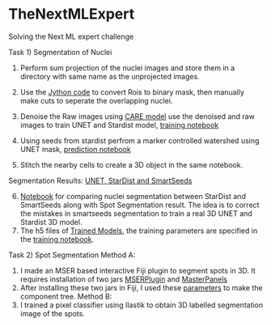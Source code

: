 # TheNextMLExpert
Solving the Next ML expert challenge

Task 1) Segmentation of Nuclei
1) Perform sum projection of the nuclei images and store them in a directory with same name as the unprojected images.

2) Use the [Jython code](https://github.com/kapoorlab/TheNextMLExpert/blob/main/CreateTrainingData/FMIChallengeRoitoMask.py) to convert Rois to binary mask, then manually make cuts to seperate the overlapping nuclei.

3) Denoise the Raw images using [CARE model](https://github.com/kapoorlab/TheNextMLExpert/blob/main/NucleiSegmentation/ZYXDenoising.ipynb) 
use the denoised and raw images to train UNET and Stardist model, [training notebook](https://github.com/kapoorlab/TheNextMLExpert/blob/main/NucleiSegmentation/TrainModel.ipynb)

4) Using seeds from stardist perfrom a marker controlled watershed using UNET mask, [prediction notebook](https://github.com/kapoorlab/TheNextMLExpert/blob/main/NucleiSegmentation/SmartSeedsPrediction.ipynb)

5) Stitch the nearby cells to create a 3D object in the same notebook.

Segmentation Results: [UNET, StarDist and SmartSeeds](https://drive.google.com/drive/folders/1I4osUmRQqqEUjJYRsA4ujwVrBGxWmKEz?usp=sharing)

6) [Notebook](https://github.com/kapoorlab/TheNextMLExpert/blob/main/NucleiSegmentation/NapariCorrectionTool.ipynb) for comparing nuclei segmentation between StarDist and SmartSeeds along with Spot Segmentation result. The idea is to correct the mistakes in smartseeds segmentation to train a real 3D UNET and Stardist 3D model.
7) The h5 files of [Trained Models](https://drive.google.com/drive/folders/1G9oAPFxHTGedwWSoXgzAX3fd6WzXIspA?usp=sharing), the training parameters are specified in
the [training notebook](https://github.com/kapoorlab/TheNextMLExpert/blob/main/NucleiSegmentation/TrainModel.ipynb).

Task 2) Spot Segmentation
Method A:
1) I made an MSER based interactive Fiji plugin to segment spots in 3D. It requires installation of two jars [MSERPlugin](https://github.com/kapoorlab/TheNextMLExpert/blob/main/SpotSegmentationMSER/MSER_-1.0.0.jar) and [MasterPanels](https://github.com/kapoorlab/TheNextMLExpert/blob/main/SpotSegmentationMSER/MasterPanels-1.0.0.jar)
2) After installing these two jars in Fiji, I used these [parameters](https://github.com/kapoorlab/TheNextMLExpert/blob/main/Screenshots/MSERPanel.png) to make the component tree.
Method B:
1) I trained a pixel classifier using Ilastik to obtain 3D labelled segmentation image of the spots.

